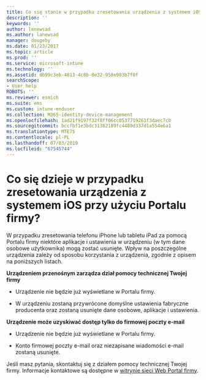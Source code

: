 ```yaml
---
title: Co się stanie w przypadku zresetowania urządzenia z systemem iOS? | Microsoft Docs
description: ''
keywords: ''
author: lenewsad
ms.author: lanewsad
manager: dougeby
ms.date: 01/23/2017
ms.topic: article
ms.prod: ''
ms.service: microsoft-intune
ms.technology: ''
ms.assetid: db99c3eb-4813-4c8b-8e32-958e983b7f0f
searchScope:
- User help
ROBOTS: ''
ms.reviewer: esmich
ms.suite: ems
ms.custom: intune-enduser
ms.collection: M365-identity-device-management
ms.openlocfilehash: 1ad21f9197f32f8ff06cc0537719261f3daec7cb
ms.sourcegitcommit: bccfbf1e3bdc31382189fc4489d337d1a554e6a1
ms.translationtype: MTE75
ms.contentlocale: pl-PL
ms.lasthandoff: 07/03/2019
ms.locfileid: "67545744"
---
```

# <a name="what-happens-if-you-reset-your-ios-device-using-the-company-portal"></a>Co się dzieje w przypadku zresetowania urządzenia z systemem iOS przy użyciu Portalu firmy?

W przypadku zresetowania telefonu iPhone lub tabletu iPad za pomocą Portalu firmy niektóre aplikacje i ustawienia w urządzeniu (w tym dane osobowe użytkownika) mogą zostać usunięte. Wpływ na poszczególne urządzenia zależy od sposobu korzystania z urządzenia, zgodnie z opisem na poniższych listach.

**Urządzeniem przenośnym zarządza dział pomocy technicznej Twojej firmy**

- Urządzenie nie będzie już wyświetlane w Portalu firmy.

- W urządzeniu zostaną przywrócone domyślne ustawienia fabryczne producenta oraz zostaną usunięte dane osobowe, aplikacje i ustawienia.

**Urządzenie może uzyskiwać dostęp tylko do firmowej poczty e-mail**

- Urządzenie nie będzie już wyświetlane w Portalu firmy.

- Konto firmowej poczty e-mail oraz niezapisane wiadomości e-mail zostaną usunięte.

Jeśli masz pytania, skontaktuj się z działem pomocy technicznej Twojej firmy. Informacje kontaktowe są dostępne w [witrynie sieci Web Portal firmy](https://go.microsoft.com/fwlink/?linkid=2010980).
